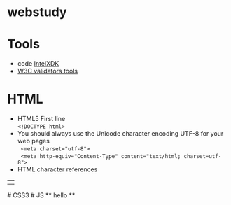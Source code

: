 webstudy
========

# Tools
*  code [IntelXDK](https://software.intel.com/en-us/intel-xdk)
*  [W3C validators tools](http://w3c.github.io/developers/tools/)

# HTML
* HTML5 First line <br/>
`<!DOCTYPE html>`
* You should always use the Unicode character encoding UTF-8 for your web pages <br/>
 ` <meta charset="utf-8">` <br/>
 ` <meta http-equiv="Content-Type" content="text/html; charset=utf-8">`
* HTML character references
<table>
 <th> </th>
 <tr>
 </tr>
</table>
# CSS3 
# JS 
** hello **






